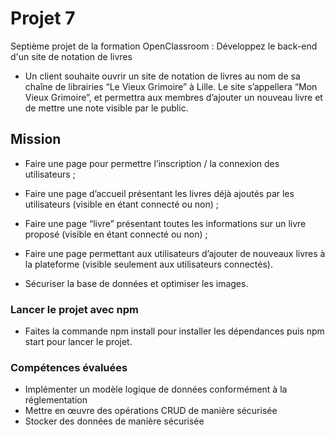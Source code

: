 # Projet 7

Septième projet de la formation OpenClassroom : Développez le back-end d'un site de notation de livres

- Un client souhaite ouvrir un site de notation de livres au nom de sa chaîne de librairies “Le Vieux Grimoire” à Lille.
 Le site s’appellera “Mon Vieux Grimoire”, et permettra aux membres d’ajouter un nouveau livre
 et de mettre une note visible par le public.

## Mission

- Faire une page pour permettre l’inscription / la connexion des utilisateurs ;
- Faire une page d’accueil présentant les livres déjà ajoutés par les
 utilisateurs (visible en étant connecté ou non) ;
- Faire une page “livre” présentant toutes les informations sur un livre
 proposé (visible en étant connecté ou non) ;
- Faire une page permettant aux utilisateurs d’ajouter de nouveaux livres à
la plateforme (visible seulement aux utilisateurs connectés).

- Sécuriser la base de données et optimiser les images.


### Lancer le projet avec npm

- Faites la commande npm install pour installer les dépendances puis npm start pour lancer le projet.


### Compétences évaluées

- Implémenter un modèle logique de données conformément à la réglementation
- Mettre en œuvre des opérations CRUD de manière sécurisée
- Stocker des données de manière sécurisée
